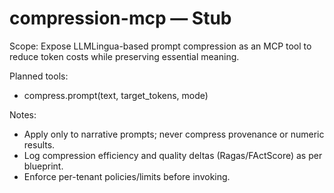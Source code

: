 # compression-mcp — Stub

Scope: Expose LLMLingua-based prompt compression as an MCP tool to reduce token costs while preserving essential meaning.

Planned tools:

- compress.prompt(text, target_tokens, mode)

Notes:

- Apply only to narrative prompts; never compress provenance or numeric results.
- Log compression efficiency and quality deltas (Ragas/FActScore) as per blueprint.
- Enforce per-tenant policies/limits before invoking.
